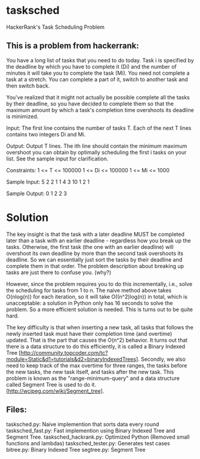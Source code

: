 tasksched
=========

HackerRank's Task Scheduling Problem

This is a problem from hackerrank:
----------------------------------

You have a long list of tasks that you need to do today. Task i is specified by the deadline by which you have to complete it (Di) and the number of minutes it will take you to complete the task (Mi). You need not complete a task at a stretch. You can complete a part of it, switch to another task and then switch back.

You've realized that it might not actually be possible complete all the tasks by their deadline, so you have decided to complete them so that the maximum amount by which a task's completion time overshoots its deadline is minimized.

Input:
The first line contains the number of tasks T. Each of the next T lines contains two integers Di and Mi.

Output:
Output T lines. The ith line should contain the minimum maximum overshoot you can obtain by optimally scheduling the first i tasks on your list. See the sample input for clarification.

Constraints:
1 <= T <= 100000
1 <= Di <= 100000
1 <= Mi <= 1000

Sample Input:
5
2 2
1 1
4 3
10 1
2 1

Sample Output:
0
1
2
2
3


# Solution

The key insight is that the task with a later deadline MUST be completed later
than a task with an earlier deadline - regardless how you break up the tasks.
Otherwise, the first task (the one with an earlier deadline) will overshoot its
own deadline by more than the second task overshoots its deadline.
So we can essentially just sort the tasks by their deadline and complete them in
that order. The problem description about breaking up tasks are just there to confuse
you. (why?)

However, since the problem requires you to do this incrementally, i.e., solve the
scheduling for tasks from 1 to n. The naive method above takes O(nlog(n)) for each
iteration, so it will take O((n^2)log(n)) in total, which is unacceptable: a solution
in Python only has 16 seconds to solve the problem. So a more efficient solution is
needed. This is turns out to be quite hard.

The key difficulty is that when inserting a new task, all tasks that follows the newly
inserted task must have their completion time (and overtime) updated. That is the
part that causes the O(n^2) behavior. It turns out that there is a data structure
to do this efficiently, it is called a Binary Indexed Tree [http://community.topcoder.com/tc?module=Static&d1=tutorials&d2=binaryIndexedTrees]. Secondly, we also need
to keep track of the max overtime for three ranges, the tasks before the new tasks, the
new task itself, and tasks after the new task. This problem is known as the
"range-minimum-query" and a data structure called Segment Tree is used to do it. [http://wcipeg.com/wiki/Segment_tree].

Files:
------

tasksched.py:              Naive implemention that sorts data every round
tasksched_fast.py:         Fast implemention using Binary Indexed Tree and Segment Tree.
tasksched_hackrank.py:     Optimized Python (Removed small functions and lambdas)
tasksched_tester.py:       Generates test cases
bitree.py:                 Binary Indexed Tree
segtree.py:                Segment Tree
